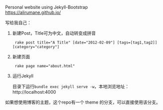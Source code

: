 Personal website using Jekyll-Bootstrap  
https://alirumane.github.io/

写给我自己：

1. 新建Post，Title可为中文，自动转变成拼音

		rake post title="A Title" [date="2012-02-09"] [tags=[tag1,tag2]] [category="category"]

2. 新建页面

		rake page name="about.html"

3. 运行Jekyll

	目录下运行`bundle exec jekyll serve -w`，本地浏览地址：http://localhost:4000

如果想使用博客的主题，这个repo有一个 theme 的分支，可以直接使用该分支。
